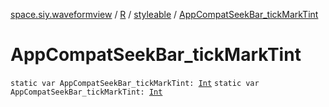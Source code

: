 [space.siy.waveformview](../../index.md) / [R](../index.md) / [styleable](index.md) / [AppCompatSeekBar_tickMarkTint](./-app-compat-seek-bar_tick-mark-tint.md)

# AppCompatSeekBar_tickMarkTint

`static var AppCompatSeekBar_tickMarkTint: `[`Int`](https://kotlinlang.org/api/latest/jvm/stdlib/kotlin/-int/index.html)
`static var AppCompatSeekBar_tickMarkTint: `[`Int`](https://kotlinlang.org/api/latest/jvm/stdlib/kotlin/-int/index.html)